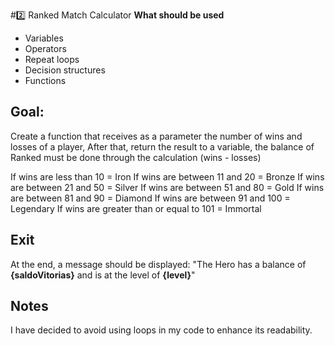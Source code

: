 #2️⃣ Ranked Match Calculator
**What should be used**

- Variables
- Operators
- Repeat loops
- Decision structures
- Functions

## Goal:

Create a function that receives as a parameter the number of wins and losses of a player,
After that, return the result to a variable, the balance of Ranked must be done through the calculation (wins - losses)

If wins are less than 10 = Iron
If wins are between 11 and 20 = Bronze
If wins are between 21 and 50 = Silver
If wins are between 51 and 80 = Gold
If wins are between 81 and 90 = Diamond
If wins are between 91 and 100 = Legendary
If wins are greater than or equal to 101 = Immortal

## Exit

At the end, a message should be displayed:
"The Hero has a balance of **{saldoVitorias}** and is at the level of **{level}**"

## Notes

I have decided to avoid using loops in my code to enhance its readability.